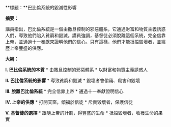 **標題：**巴比倫系統的毀滅性影響

**摘要：**

講員指出，巴比倫系統是一個由撒旦控制的邪惡體系，它通過財富和物質主義誘惑人們，導致他們陷入貧窮和毀滅。講員強調，基督徒必須脫離這個系統，完全信靠上帝，並通過十一奉獻來證明他們的信心。只有這樣，他們才能抵擋毀壞者，並經歷上帝豐盛的供應。

**大綱：**

**I. 巴比倫系統的本質**
    * 由撒旦控制的邪惡體系
    * 以財富和物質主義誘惑人

**II. 巴比倫系統的影響**
    * 導致貧窮和毀滅
    * 毀壞者會偷竊、殺害和毀壞

**III. 脫離巴比倫系統**
    * 完全信靠上帝
    * 通過十一奉獻證明信心

**IV. 上帝的供應**
    * 打開天窗，傾福於信徒
    * 斥責毀壞者，保護信徒

**V. 基督徒的選擇**
    * 跟隨上帝的計劃，得豐盛的生命
    * 抵擋毀壞者，收穫生命的果實